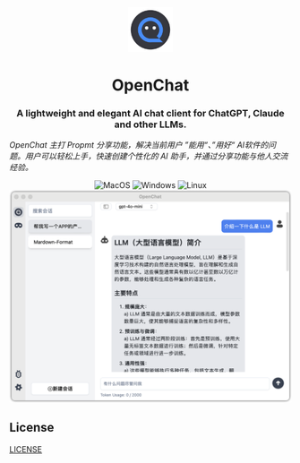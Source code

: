 <div align="center">
<img src='./docs/images/icon.png' width='80'>
</div>

<h1 style="text-align: center">
<span>OpenChat</span>
</h1>

<h3 style="text-align: center">
    A lightweight and elegant AI chat client for ChatGPT, Claude and other LLMs.
</h3>

<p style="text-align: left">
    <em>OpenChat 主打 Propmt 分享功能，解决当前用户 ”能用“、”用好“ AI软件的问题。用户可以轻松上手，快速创建个性化的 AI 助手，并通过分享功能与他人交流经验。</em>
</p>

<div align=center>
      <img alt="MacOS" src="https://img.shields.io/badge/-MacOS-black?style=flat&logo=apple&logoColor=white" />
      <img alt="Windows" src="https://img.shields.io/badge/-Windows-blue?style=flat&logo=tauri&logoColor=white" />
      <img alt="Linux" src="https://img.shields.io/badge/-Linux-gray?style=flat&logo=linux&logoColor=white" />
<!-- <img alt="Downloads" src="https://img.shields.io/github/downloads/terasum/openchat/total.svg?style=flat" /> -->
</div>

<div align="center">
<img src="./docs/images/ui-index.png" width="680"/>
</div>


## License

[LICENSE](./LICENSE)
